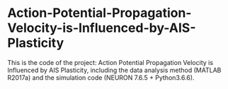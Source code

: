 # Action-Potential-Propagation-Velocity-is-Influenced-by-AIS-Plasticity

This is the code of the project: Action Potential Propagation Velocity is Influenced by AIS Plasticity, including the data analysis method
 (MATLAB R2017a) and the simulation code (NEURON 7.6.5 + Python3.6.6).
